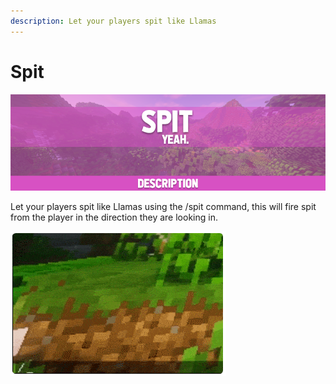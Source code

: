 ```yaml
---
description: Let your players spit like Llamas
---
```


# Spit

![](../../.gitbook/assets/title.png)

Let your players spit like Llamas using the /spit command, this will fire spit from the player in the direction they are looking in.

![Spit on everything.](../../.gitbook/assets/6c623d4e50e78554b6a64cdf25f277af08598820.gif)
